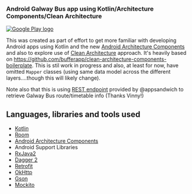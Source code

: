 ### Android Galway Bus app using Kotlin/Architecture Components/Clean Architecture


[![Google Play logo](http://www.android.com/images/brand/android_app_on_play_logo_large.png)](https://play.google.com/store/apps/details?id=com.surrus.galwaybus)


This was created as part of effort to get more familiar with developing Android apps using 
Kotlin and the new [Android Architecture Components](https://developer.android.com/topic/libraries/architecture/index.html)
and also to explore use of [Clean Architecture](https://8thlight.com/blog/uncle-bob/2012/08/13/the-clean-architecture.html) approach. It's heavily based on https://github.com/bufferapp/clean-architecture-components-boilerplate. This is stil work in progress and also, at least for now,
 have omitted `Mapper` classes (using same data model across the different layers....though this will likely change).

Note also that this is using [REST endpoint](https://github.com/appsandwich/galwaybus) provided by @appsandwich to retrieve
 Galway Bus route/timetable info  (Thanks Vinny!)

## Languages, libraries and tools used

* [Kotlin](https://kotlinlang.org/)
* [Room](https://developer.android.com/topic/libraries/architecture/room.html)
* [Android Architecture Components](https://developer.android.com/topic/libraries/architecture/index.html)
* Android Support Libraries
* [RxJava2](https://github.com/ReactiveX/RxJava/wiki/What's-different-in-2.0)
* [Dagger 2](https://github.com/google/dagger)
* [Retrofit](http://square.github.io/retrofit/)
* [OkHttp](http://square.github.io/okhttp/)
* [Gson](https://github.com/google/gson)
* [Mockito](http://site.mockito.org/)


